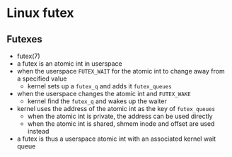 Linux futex
===========

## Futexes

- futex(7)
- a futex is an atomic int in userspace
- when the userspace `FUTEX_WAIT` for the atomic int to change away from a
  specified value
  - kernel sets up a `futex_q` and adds it `futex_queues`
- when the userspace changes the atomic int and `FUTEX_WAKE`
  - kernel find the `futex_q` and wakes up the waiter
- kernel uses the address of the atomic int as the key of `futex_queues`
  - when the atomic int is private, the address can be used directly
  - when the atomic int is shared, shmem inode and offset are used instead
- a futex is thus a userspace atomic int with an associated kernel wait queue
